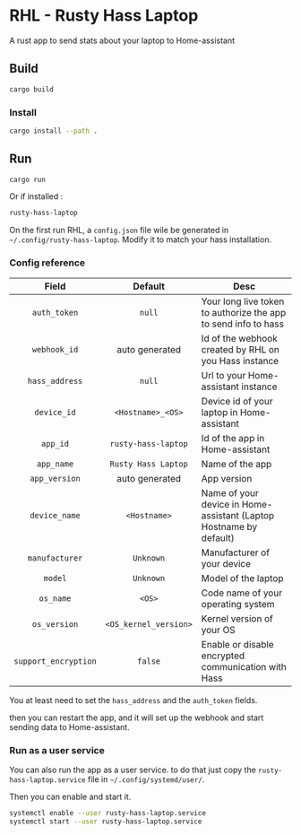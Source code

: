 # RHL - Rusty Hass Laptop

A rust app to send stats about your laptop to Home-assistant

## Build

```sh
cargo build
```

### Install

```sh
cargo install --path .
```

## Run

```sh
cargo run
```

Or if installed :

```sh
rusty-hass-laptop
```

On the first run RHL, a `config.json` file wile be generated in `~/.config/rusty-hass-laptop`.
Modify it to match your hass installation.

### Config reference

|        Field         |        Default        | Desc                                                               |
| :------------------: | :-------------------: | ------------------------------------------------------------------ |
|     `auth_token`     |        `null`         | Your long live token to authorize the app to send info to hass     |
|     `webhook_id`     |    auto generated     | Id of the webhook created by RHL on you Hass instance              |
|    `hass_address`    |        `null`         | Url to your Home-assistant instance                                |
|     `device_id`      |   `<Hostname>_<OS>`   | Device id of your laptop in Home-assistant                         |
|       `app_id`       |  `rusty-hass-laptop`  | Id of the app in Home-assistant                                    |
|      `app_name`      |  `Rusty Hass Laptop`  | Name of the app                                                    |
|    `app_version`     |    auto generated     | App version                                                        |
|    `device_name`     |     `<Hostname>`      | Name of your device in Home-assistant (Laptop Hostname by default) |
|    `manufacturer`    |       `Unknown`       | Manufacturer of your device                                        |
|       `model`        |       `Unknown`       | Model of the laptop                                                |
|      `os_name`       |        `<OS>`         | Code name of your operating system                                 |
|     `os_version`     | `<OS_kernel_version>` | Kernel version of your OS                                          |
| `support_encryption` |        `false`        | Enable or disable encrypted communication with Hass                |

You at least need to set the `hass_address` and the `auth_token` fields.

then you can restart the app, and it will set up the webhook and start sending data to Home-assistant.

### Run as a user service

You can also run the app as a user service. to do that just copy the `rusty-hass-laptop.service` file in `~/.config/systemd/user/`.

Then you can enable and start it.

```sh
systemctl enable --user rusty-hass-laptop.service
systemctl start --user rusty-hass-laptop.service
```
